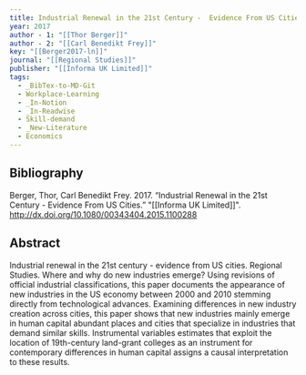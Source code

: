 ```yaml
---
title: Industrial Renewal in the 21st Century -  Evidence From US Cities
year: 2017
author - 1: "[[Thor Berger]]"
author - 2: "[[Carl Benedikt Frey]]"
key: "[[Berger2017-ln]]"
journal: "[[Regional Studies]]"
publisher: "[[Informa UK Limited]]"
tags:
  - _BibTex-to-MD-Git
  - Workplace-Learning
  - _In-Notion
  - _In-Readwise
  - Skill-demand
  - _New-Literature
  - Economics
---
```


## Bibliography
Berger, Thor, Carl Benedikt Frey. 2017. “Industrial Renewal in the 21st Century -  Evidence From US Cities.” "[[Informa UK Limited]]". http://dx.doi.org/10.1080/00343404.2015.1100288

## Abstract
Industrial renewal in the 21st century -  evidence from US cities. Regional Studies. Where and why do new industries emerge? Using revisions of official industrial classifications, this paper documents the appearance of new industries in the US economy between 2000 and 2010 stemming directly from technological advances. Examining differences in new industry creation across cities, this paper shows that new industries mainly emerge in human capital abundant places and cities that specialize in industries that demand similar skills. Instrumental variables estimates that exploit the location of 19th-century land-grant colleges as an instrument for contemporary differences in human capital assigns a causal interpretation to these results.